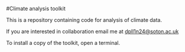 #Climate analysis toolkit

This is a repository containing code for analysis of climate data. 

If you are interested in collaboration email me at dpll1n24@soton.ac.uk

To install a copy of the toolkit, open a terminal. 

